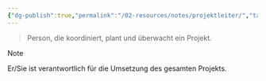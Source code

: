 ```yaml
---
{"dg-publish":true,"permalink":"/02-resources/notes/projektleiter/","tags":["GFN/prüfungsrelevant/AP1/vorbereitung"],"noteIcon":"","updated":"2025-07-12T13:31:41.000+02:00"}
---
```


>Person, die koordiniert, plant und überwacht ein Projekt.

>[!note] 
>Er/Sie ist verantwortlich für die Umsetzung des gesamten Projekts.